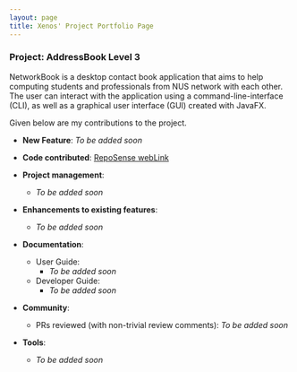 ```yaml
---
layout: page
title: Xenos' Project Portfolio Page
---
```


### Project: AddressBook Level 3

NetworkBook is a desktop contact book application that aims to help computing students and professionals from NUS network with each other. The user can interact with the application using a command-line-interface (CLI), as well as a graphical user interface (GUI) created with JavaFX.

Given below are my contributions to the project.

- **New Feature**: _To be added soon_

- **Code contributed**: [RepoSense webLink](https://nus-cs2103-ay2324s1.github.io/tp-dashboard/?search=xenosf&breakdown=true)

- **Project management**:

  - _To be added soon_

- **Enhancements to existing features**:

  - _To be added soon_

- **Documentation**:

  - User Guide:
    - _To be added soon_
  - Developer Guide:
    - _To be added soon_

- **Community**:

  - PRs reviewed (with non-trivial review comments): _To be added soon_

- **Tools**:
  - _To be added soon_
